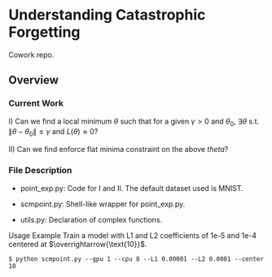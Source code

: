 # Understanding Catastrophic Forgetting

Cowork repo.

## Overview
### Current Work
I) Can we find a local minimum $\theta$ such that for a given $\gamma > 0$ and $\theta_0$, $\exists \theta$ s.t. $\|\theta - \theta_0\| \leq \gamma$ and $L(\theta) \approx 0$?

II) Can we find enforce flat minima constraint on the above $theta$?

### File Description
- point_exp.py: Code for I and II. The default dataset used is MNIST.

- scmpoint.py: Shell-like wrapper for point_exp.py.

- utils.py: Declaration of complex functions.

Usage Example
Train a model with L1 and L2 coefficients of 1e-5 and 1e-4 centered at $\overrightarrow{\text{10}}$.
```
$ python scmpoint.py --gpu 1 --cpu 8 --L1 0.00001 --L2 0.0001 --center 10
```
